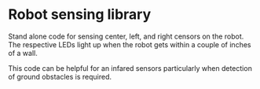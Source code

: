 Robot sensing library
====

Stand alone code for sensing center, left, and right censors on the robot. The respective LEDs light up when the robot gets
within a couple of inches of a wall.

This code can be helpful for an infared sensors particularly when detection of ground obstacles is required.

